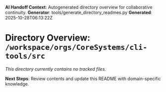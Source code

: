 <!-- AI-Handoff:START -->
**AI Handoff Context**: Autogenerated directory overview for collaborative continuity.
**Generator**: tools/generate_directory_readmes.py
**Generated**: 2025-10-28T06:13:22Z
<!-- AI-Handoff:END -->

# Directory Overview: `/workspace/orgs/CoreSystems/cli-tools/src`

_This directory currently contains no tracked files._

<!-- AI-Handoff:FOOTER-START -->
**Next Steps**: Review contents and update this README with domain-specific knowledge.
<!-- AI-Handoff:FOOTER-END -->
